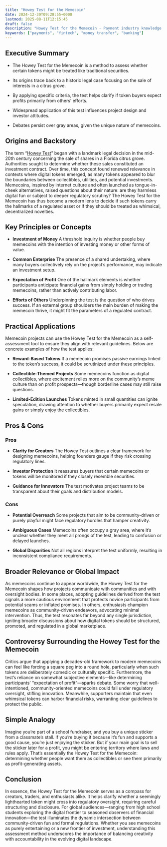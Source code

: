 ```yaml
---
title: "Howey Test for the Memecoin"
date: 2024-12-30T09:28:55+0000
lastmod: 2025-08-11T12:15:45
draft: false
description: "Howey Test for the Memecoin - Payment industry knowledge and insights"
keywords: ["payments", "fintech", "money transfer", "banking"]
---
```


## Executive Summary

- The Howey Test for the Memecoin is a method to assess whether certain tokens might be treated like traditional securities.

- Its origins trace back to a historic legal case focusing on the sale of interests in a citrus grove.

- By applying specific criteria, the test helps clarify if token buyers expect profits primarily from others’ efforts.

- Widespread application of this test influences project design and investor attitudes.

- Debates persist over gray areas, given the unique nature of memecoins.

## Origins and Backstory

The term “[Howey Test](https://faisalkhanllc.xyz/resources/payments-wiki/h/howey-test-understanding-its-role-in-defining-investment-contracts/)” began with a landmark legal decision in the mid-20th century concerning the sale of shares in a Florida citrus grove. Authorities sought to determine whether these sales constituted an investment contract. Over time, this concept found renewed relevance in contexts where digital tokens emerged, as many tokens appeared to blur the boundaries between collectibles, utilities, and potential investments. Memecoins, inspired by internet culture and often launched as tongue-in-cheek alternatives, raised questions about their nature: are they harmless digital fun or subject to deeper regulatory scrutiny? The Howey Test for the Memecoin has thus become a modern lens to decide if such tokens carry the hallmarks of a regulated asset or if they should be treated as whimsical, decentralized novelties.

## Key Principles or Concepts

- **Investment of Money** A threshold inquiry is whether people buy memecoins with the intention of investing money or other forms of value.

- **Common Enterprise** The presence of a shared undertaking, where many buyers collectively rely on the project’s performance, may indicate an investment setup.

- **Expectation of Profit** One of the hallmark elements is whether participants anticipate financial gains from simply holding or trading memecoins, rather than actively contributing labor.

- **Efforts of Others** Underpinning the test is the question of who drives success. If an external group shoulders the main burden of making the memecoin thrive, it might fit the parameters of a regulated contract.

## Practical Applications

Memecoin projects can use the Howey Test for the Memecoin as a self-assessment tool to ensure they align with relevant guidelines. Below are concrete examples of how the test applies:

- **Reward-Based Tokens** If a memecoin promises passive earnings linked to the token’s success, it could be scrutinized under these principles.

- **Collectible-Themed Projects** Some memecoins function as digital collectibles, where excitement relies more on the community’s meme culture than on profit prospects—though borderline cases may still raise questions.

- **Limited-Edition Launches** Tokens minted in small quantities can ignite speculation, drawing attention to whether buyers primarily expect resale gains or simply enjoy the collectibles.

## Pros & Cons

### Pros

- **Clarity for Creators** The Howey Test outlines a clear framework for designing memecoins, helping founders gauge if they risk crossing regulatory lines.

- **Investor Protection** It reassures buyers that certain memecoins or tokens will be monitored if they closely resemble securities.

- **Guidance for Innovators** The test motivates project teams to be transparent about their goals and distribution models.

### Cons

- **Potential Overreach** Some projects that aim to be community-driven or purely playful might face regulatory hurdles that hamper creativity.

- **Ambiguous Cases** Memecoins often occupy a gray area, where it’s unclear whether they meet all prongs of the test, leading to confusion or delayed launches.

- **Global Disparities** Not all regions interpret the test uniformly, resulting in inconsistent compliance requirements.

## Broader Relevance or Global Impact

As memecoins continue to appear worldwide, the Howey Test for the Memecoin shapes how projects communicate with communities and with oversight bodies. In some places, adopting guidelines derived from the test signals a more cautious environment that protects novice participants from potential scams or inflated promises. In others, enthusiasts champion memecoins as community-driven endeavors, advocating minimal intervention. Thus, the test resonates far beyond any single jurisdiction, igniting broader discussions about how digital tokens should be structured, promoted, and regulated in a global marketplace.

## Controversy Surrounding the Howey Test for the Memecoin

Critics argue that applying a decades-old framework to modern memecoins can feel like forcing a square peg into a round hole, particularly when such tokens are deliberately comedic or culturally specific. Furthermore, the test’s reliance on somewhat subjective elements—like determining participants’ “expectation of profit”—sparks debate. Some worry that well-intentioned, community-oriented memecoins could fall under regulatory oversight, stifling innovation. Meanwhile, supporters maintain that even whimsical tokens can harbor financial risks, warranting clear guidelines to protect the public.

## Simple Analogy

Imagine you’re part of a school fundraiser, and you buy a unique sticker from a classmate’s stall. If you’re buying it because it’s fun and supports a good cause, you’re just enjoying the sticker. But if your main goal is to sell the sticker later for a profit, you might be entering territory where laws and rules apply. That’s essentially the Howey Test for the Memecoin: determining whether people want them as collectibles or see them primarily as profit-generating assets.

## Conclusion

In essence, the Howey Test for the Memecoin serves as a compass for creators, traders, and enthusiasts alike. It helps clarify whether a seemingly lighthearted token might cross into regulatory oversight, requiring careful structuring and disclosure. For global audiences—ranging from high school students exploring the digital frontier to seasoned observers of financial innovation—the test illuminates the dynamic intersection between community-driven fun and formal regulations. Whether you see memecoins as purely entertaining or a new frontier of investment, understanding this assessment method underscores the importance of balancing creativity with accountability in the evolving digital landscape.